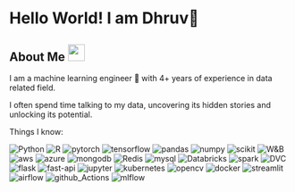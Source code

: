 # Hello World! I am Dhruv👋

## About Me <img src="https://emojis.slackmojis.com/emojis/images/1531849430/4246/blob-sunglasses.gif?1531849430" width="30"/>
I am a machine learning engineer 🤖 with 4+ years of experience in data related field.

I often spend time talking to my data, uncovering its hidden stories and unlocking its potential.

Things I know:

<img alt="Python" src="https://img.shields.io/badge/Python-yellow?style=for-the-badge&logo=python" />
<img alt="R" src="https://img.shields.io/badge/R-blue?style=for-the-badge&logo=R&logoColor=white" />
<img alt="pytorch" src="https://img.shields.io/badge/PyTorch-EE4C2C?style=for-the-badge&logo=pytorch&logoColor=white"/>
<img alt="tensorflow" src="https://img.shields.io/badge/TensorFlow-FF6F00?style=for-the-badge&logo=tensorflow&logoColor=white"/>
<img alt="pandas" src="https://img.shields.io/badge/Pandas-2C2D72?style=for-the-badge&logo=pandas&logoColor=white"/>
<img alt="numpy" src="https://img.shields.io/badge/Numpy-777BB4?style=for-the-badge&logo=numpy&logoColor=white"/>
<img alt="scikit" src="https://img.shields.io/badge/scikit_learn-F7931E?style=for-the-badge&logo=scikit-learn&logoColor=white"/>
<img alt="W&B" src="https://img.shields.io/badge/Weights_&_Biases-FFBE00?style=for-the-badge&logo=WeightsAndBiases&logoColor=white"/>
<img alt="aws" src="https://img.shields.io/badge/Amazon_AWS-FF9900?style=for-the-badge&logo=amazonaws&logoColor=white"/>
<img alt="azure" src="https://img.shields.io/badge/Azure_DevOps-0078D7?style=for-the-badge&logo=azure-devops&logoColor=white"/>
<img alt="mongodb" src="https://img.shields.io/badge/MongoDB-4EA94B?style=for-the-badge&logo=mongodb&logoColor=white"/>
<img alt="Redis" src="https://img.shields.io/badge/redis-%23DD0031.svg?&style=for-the-badge&logo=redis&logoColor=white"/>
<img alt="mysql" src="https://img.shields.io/badge/MySQL-005C84?style=for-the-badge&logo=mysql&logoColor=white"/>
<img alt="Databricks" src="https://img.shields.io/badge/Databricks-FF3621?style=for-the-badge&logo=Databricks&logoColor=white"/>
<img alt="spark" src="https://img.shields.io/badge/Apache_Spark-FFFFFF?style=for-the-badge&logo=apachespark&logoColor=#E35A16"/>
<img alt="DVC" src="https://img.shields.io/badge/DVC-945DD6?style=for-the-badge&logo=dvc&logoColor=white"/>
<img alt="flask" src="https://img.shields.io/badge/Flask-000000?style=for-the-badge&logo=flask&logoColor=white"/>
<img alt="fast-api" src="https://img.shields.io/badge/fastapi-109989?style=for-the-badge&logo=FASTAPI&logoColor=white"/>
<img alt="jupyter" src="https://img.shields.io/badge/Jupyter-F37626.svg?&style=for-the-badge&logo=Jupyter&logoColor=white"/>
<img alt="kubernetes" src="https://img.shields.io/badge/kubernetes-326ce5.svg?&style=for-the-badge&logo=kubernetes&logoColor=white"/>
<img alt="opencv" src="https://img.shields.io/badge/OpenCV-27338e?style=for-the-badge&logo=OpenCV&logoColor=white"/>
<img alt="docker" src="https://img.shields.io/badge/Docker-2CA5E0?style=for-the-badge&logo=docker&logoColor=white"/>
<img alt="streamlit" src="https://img.shields.io/badge/Streamlit-FF4B4B?style=for-the-badge&logo=Streamlit&logoColor=white"/>
<img alt="airflow" src="https://img.shields.io/badge/Airflow-017CEE?style=for-the-badge&logo=Apache%20Airflow&logoColor=white"/>
<img alt="github_Actions" src="https://img.shields.io/badge/Github%20Actions-282a2e?style=for-the-badge&logo=githubactions&logoColor=367cfe"/>
<img alt="mlflow" src="https://img.shields.io/badge/mlflow-blue?style=for-the-badge&logo=mlflow&logoColor=white"/>






<!--
**DhruvJari07/DhruvJari07** is a ✨ _special_ ✨ repository because its `README.md` (this file) appears on your GitHub profile.

Here are some ideas to get you started:

- 🔭 I’m currently working on ...
- 🌱 I’m currently learning ...
- 👯 I’m looking to collaborate on ...
- 🤔 I’m looking for help with ...
- 💬 Ask me about ...
- 📫 How to reach me: ...
- 😄 Pronouns: ...
- ⚡ Fun fact: ...
-->
